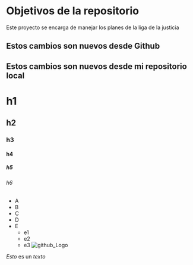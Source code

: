 # Objetivos de la repositorio

Este proyecto se encarga de manejar los planes de la liga de la justicia

## Estos cambios son nuevos desde Github
## Estos cambios son nuevos desde mi repositorio local

# h1
## h2
### h3
#### h4
##### h5
###### h6

* A
* B
* C
* D
* E
  * e1
  * e2
  * e3
![github_Logo](https://avatars.githubusercontent.com/u/583231?v=4)

*Esto* es un _texto_
